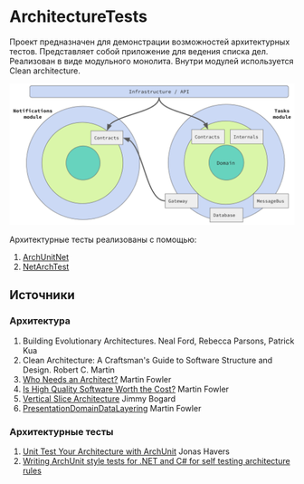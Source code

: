 # ArchitectureTests

Проект предназначен для демонстрации возможностей архитектурных тестов. Представляет собой приложение для ведения списка дел. Реализован в виде модульного монолита. Внутри модулей используется Clean architecture.

![Архитектура](docs/high-level-architecture.png)

Архитектурные тесты реализованы с помощью:
1. [ArchUnitNet](https://github.com/TNG/ArchUnitNET)
2. [NetArchTest](https://github.com/BenMorris/NetArchTest)

## Источники

### Архитектура

1. Building Evolutionary Architectures. Neal Ford, Rebecca Parsons, Patrick Kua
1. Clean Architecture: A Craftsman's Guide to Software Structure and Design. Robert C. Martin
1. [Who Needs an Architect?](https://martinfowler.com/ieeeSoftware/whoNeedsArchitect.pdf) Martin Fowler
1. [Is High Quality Software Worth the Cost?](https://martinfowler.com/articles/is-quality-worth-cost.html) Martin Fowler
1. [Vertical Slice Architecture](https://jimmybogard.com/vertical-slice-architecture/) Jimmy Bogard
1. [PresentationDomainDataLayering](https://martinfowler.com/bliki/PresentationDomainDataLayering.html) Martin Fowler

### Архитектурные тесты

1. [Unit Test Your Architecture with ArchUnit](https://blogs.oracle.com/javamagazine/post/unit-test-your-architecture-with-archunit) Jonas Havers
1. [Writing ArchUnit style tests for .NET and C# for self testing architecture rules](https://www.ben-morris.com/writing-archunit-style-tests-for-net-and-c-for-self-testing-architectures/)

